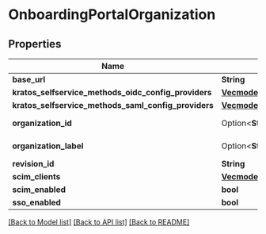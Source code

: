 # OnboardingPortalOrganization

## Properties

Name | Type | Description | Notes
------------ | ------------- | ------------- | -------------
**base_url** | **String** |  | 
**kratos_selfservice_methods_oidc_config_providers** | [**Vec<models::NormalizedProjectRevisionThirdPartyProvider>**](normalizedProjectRevisionThirdPartyProvider.md) |  | 
**kratos_selfservice_methods_saml_config_providers** | [**Vec<models::NormalizedProjectRevisionSamlProvider>**](normalizedProjectRevisionSAMLProvider.md) |  | 
**organization_id** | Option<**String**> | Organization ID | [optional]
**organization_label** | Option<**String**> | Organization Label | [optional]
**revision_id** | **String** |  | 
**scim_clients** | [**Vec<models::NormalizedProjectRevisionScimClient>**](normalizedProjectRevisionScimClient.md) |  | 
**scim_enabled** | **bool** |  | 
**sso_enabled** | **bool** |  | 

[[Back to Model list]](../README.md#documentation-for-models) [[Back to API list]](../README.md#documentation-for-api-endpoints) [[Back to README]](../README.md)



